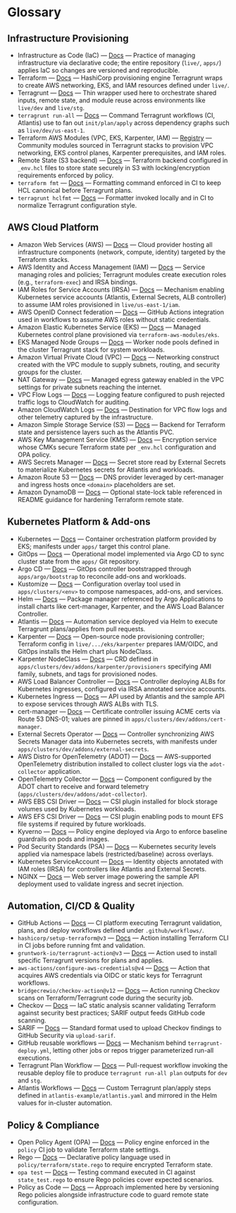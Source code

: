 # Glossary

## Infrastructure Provisioning
- Infrastructure as Code (IaC) — [Docs](https://learn.hashicorp.com/tutorials/terraform/infrastructure-as-code-intro) — Practice of managing infrastructure via declarative code; the entire repository (`live/`, `apps/`) applies IaC so changes are versioned and reproducible.
- Terraform — [Docs](https://developer.hashicorp.com/terraform/docs) — HashiCorp provisioning engine Terragrunt wraps to create AWS networking, EKS, and IAM resources defined under `live/`.
- Terragrunt — [Docs](https://terragrunt.gruntwork.io/docs/) — Thin wrapper used here to orchestrate shared inputs, remote state, and module reuse across environments like `live/dev` and `live/stg`.
- `terragrunt run-all` — [Docs](https://terragrunt.gruntwork.io/docs/reference/cli-options/#run-all) — Command Terragrunt workflows (CI, Atlantis) use to fan out `init/plan/apply` across dependency graphs such as `live/dev/us-east-1`.
- Terraform AWS Modules (VPC, EKS, Karpenter, IAM) — [Registry](https://registry.terraform.io/namespaces/terraform-aws-modules) — Community modules sourced in Terragrunt stacks to provision VPC networking, EKS control planes, Karpenter prerequisites, and IAM roles.
- Remote State (S3 backend) — [Docs](https://developer.hashicorp.com/terraform/language/settings/backends/s3) — Terraform backend configured in `_env.hcl` files to store state securely in S3 with locking/encryption requirements enforced by policy.
- `terraform fmt` — [Docs](https://developer.hashicorp.com/terraform/cli/commands/fmt) — Formatting command enforced in CI to keep HCL canonical before Terragrunt plans.
- `terragrunt hclfmt` — [Docs](https://terragrunt.gruntwork.io/docs/reference/cli-options/#hclfmt) — Formatter invoked locally and in CI to normalize Terragrunt configuration style.

## AWS Cloud Platform
- Amazon Web Services (AWS) — [Docs](https://aws.amazon.com/what-is-aws/) — Cloud provider hosting all infrastructure components (network, compute, identity) targeted by the Terraform stacks.
- AWS Identity and Access Management (IAM) — [Docs](https://docs.aws.amazon.com/IAM/latest/UserGuide/introduction.html) — Service managing roles and policies; Terragrunt modules create execution roles (e.g., `terraform-exec`) and IRSA bindings.
- IAM Roles for Service Accounts (IRSA) — [Docs](https://docs.aws.amazon.com/eks/latest/userguide/iam-roles-for-service-accounts.html) — Mechanism enabling Kubernetes service accounts (Atlantis, External Secrets, ALB controller) to assume IAM roles provisioned in `live/us-east-1/iam`.
- AWS OpenID Connect federation — [Docs](https://docs.github.com/actions/deployment/security-hardening-your-deployments/configuring-openid-connect-in-cloud-providers) — GitHub Actions integration used in workflows to assume AWS roles without static credentials.
- Amazon Elastic Kubernetes Service (EKS) — [Docs](https://docs.aws.amazon.com/eks/latest/userguide/what-is-eks.html) — Managed Kubernetes control plane provisioned via `terraform-aws-modules/eks`.
- EKS Managed Node Groups — [Docs](https://docs.aws.amazon.com/eks/latest/userguide/managed-node-groups.html) — Worker node pools defined in the cluster Terragrunt stack for system workloads.
- Amazon Virtual Private Cloud (VPC) — [Docs](https://docs.aws.amazon.com/vpc/latest/userguide/what-is-amazon-vpc.html) — Networking construct created with the VPC module to supply subnets, routing, and security groups for the cluster.
- NAT Gateway — [Docs](https://docs.aws.amazon.com/vpc/latest/userguide/vpc-nat-gateway.html) — Managed egress gateway enabled in the VPC settings for private subnets reaching the internet.
- VPC Flow Logs — [Docs](https://docs.aws.amazon.com/vpc/latest/userguide/flow-logs.html) — Logging feature configured to push rejected traffic logs to CloudWatch for auditing.
- Amazon CloudWatch Logs — [Docs](https://docs.aws.amazon.com/AmazonCloudWatch/latest/logs/WhatIsCloudWatchLogs.html) — Destination for VPC flow logs and other telemetry captured by the infrastructure.
- Amazon Simple Storage Service (S3) — [Docs](https://docs.aws.amazon.com/AmazonS3/latest/userguide/Welcome.html) — Backend for Terraform state and persistence layers such as the Atlantis PVC.
- AWS Key Management Service (KMS) — [Docs](https://docs.aws.amazon.com/kms/latest/developerguide/overview.html) — Encryption service whose CMKs secure Terraform state per `_env.hcl` configuration and OPA policy.
- AWS Secrets Manager — [Docs](https://docs.aws.amazon.com/secretsmanager/latest/userguide/intro.html) — Secret store read by External Secrets to materialize Kubernetes secrets for Atlantis and workloads.
- Amazon Route 53 — [Docs](https://docs.aws.amazon.com/Route53/latest/DeveloperGuide/Welcome.html) — DNS provider leveraged by cert-manager and ingress hosts once `<domain>` placeholders are set.
- Amazon DynamoDB — [Docs](https://docs.aws.amazon.com/amazondynamodb/latest/developerguide/Introduction.html) — Optional state-lock table referenced in README guidance for hardening Terraform remote state.

## Kubernetes Platform & Add-ons
- Kubernetes — [Docs](https://kubernetes.io/docs/concepts/overview/what-is-kubernetes/) — Container orchestration platform provided by EKS; manifests under `apps/` target this control plane.
- GitOps — [Docs](https://opengitops.dev/) — Operational model implemented via Argo CD to sync cluster state from the `apps/` Git repository.
- Argo CD — [Docs](https://argo-cd.readthedocs.io/en/stable/) — GitOps controller bootstrapped through `apps/argo/bootstrap` to reconcile add-ons and workloads.
- Kustomize — [Docs](https://kubectl.docs.kubernetes.io/references/kustomize/) — Configuration overlay tool used in `apps/clusters/<env>` to compose namespaces, add-ons, and services.
- Helm — [Docs](https://helm.sh/docs/) — Package manager referenced by Argo Applications to install charts like cert-manager, Karpenter, and the AWS Load Balancer Controller.
- Atlantis — [Docs](https://www.runatlantis.io/docs/) — Automation service deployed via Helm to execute Terragrunt plans/applies from pull requests.
- Karpenter — [Docs](https://karpenter.sh/docs/) — Open-source node provisioning controller; Terraform config in `live/.../eks/karpenter` prepares IAM/OIDC, and GitOps installs the Helm chart plus NodeClass.
- Karpenter NodeClass — [Docs](https://karpenter.sh/docs/concepts/nodeclass/) — CRD defined in `apps/clusters/dev/addons/karpenter/provisioners` specifying AMI family, subnets, and tags for provisioned nodes.
- AWS Load Balancer Controller — [Docs](https://kubernetes-sigs.github.io/aws-load-balancer-controller/v2.6/) — Controller deploying ALBs for Kubernetes ingresses, configured via IRSA annotated service accounts.
- Kubernetes Ingress — [Docs](https://kubernetes.io/docs/concepts/services-networking/ingress/) — API used by Atlantis and the sample API to expose services through AWS ALBs with TLS.
- cert-manager — [Docs](https://cert-manager.io/docs/) — Certificate controller issuing ACME certs via Route 53 DNS-01; values are pinned in `apps/clusters/dev/addons/cert-manager`.
- External Secrets Operator — [Docs](https://external-secrets.io/latest/introduction/what-is-external-secrets-operator/) — Controller synchronizing AWS Secrets Manager data into Kubernetes secrets, with manifests under `apps/clusters/dev/addons/external-secrets`.
- AWS Distro for OpenTelemetry (ADOT) — [Docs](https://aws-otel.github.io/docs/introduction) — AWS-supported OpenTelemetry distribution installed to collect cluster logs via the `adot-collector` application.
- OpenTelemetry Collector — [Docs](https://opentelemetry.io/docs/collector/) — Component configured by the ADOT chart to receive and forward telemetry (`apps/clusters/dev/addons/adot-collector`).
- AWS EBS CSI Driver — [Docs](https://github.com/kubernetes-sigs/aws-ebs-csi-driver#readme) — CSI plugin installed for block storage volumes used by Kubernetes workloads.
- AWS EFS CSI Driver — [Docs](https://github.com/kubernetes-sigs/aws-efs-csi-driver#readme) — CSI plugin enabling pods to mount EFS file systems if required by future workloads.
- Kyverno — [Docs](https://kyverno.io/docs/) — Policy engine deployed via Argo to enforce baseline guardrails on pods and images.
- Pod Security Standards (PSA) — [Docs](https://kubernetes.io/docs/concepts/security/pod-security-standards/) — Kubernetes security levels applied via namespace labels (restricted/baseline) across overlays.
- Kubernetes ServiceAccount — [Docs](https://kubernetes.io/docs/concepts/security/service-accounts/) — Identity objects annotated with IAM roles (IRSA) for controllers like Atlantis and External Secrets.
- NGINX — [Docs](https://nginx.org/en/docs/) — Web server image powering the sample API deployment used to validate ingress and secret injection.

## Automation, CI/CD & Quality
- GitHub Actions — [Docs](https://docs.github.com/actions) — CI platform executing Terragrunt validation, plans, and deploy workflows defined under `.github/workflows/`.
- `hashicorp/setup-terraform@v3` — [Docs](https://github.com/hashicorp/setup-terraform) — Action installing Terraform CLI in CI jobs before running fmt and validation.
- `gruntwork-io/terragrunt-action@v3` — [Docs](https://github.com/gruntwork-io/terragrunt-action) — Action used to install specific Terragrunt versions for plans and applies.
- `aws-actions/configure-aws-credentials@v4` — [Docs](https://github.com/aws-actions/configure-aws-credentials) — Action that acquires AWS credentials via OIDC or static keys for Terragrunt workflows.
- `bridgecrewio/checkov-action@v12` — [Docs](https://github.com/bridgecrewio/checkov-action) — Action running Checkov scans on Terraform/Terragrunt code during the security job.
- Checkov — [Docs](https://www.checkov.io/) — IaC static analysis scanner validating Terraform against security best practices; SARIF output feeds GitHub code scanning.
- SARIF — [Docs](https://learn.microsoft.com/azure/devops/security-tools/sarif-support) — Standard format used to upload Checkov findings to GitHub Security via `upload-sarif`.
- GitHub reusable workflows — [Docs](https://docs.github.com/actions/using-workflows/reusing-workflows) — Mechanism behind `terragrunt-deploy.yml`, letting other jobs or repos trigger parameterized run-all executions.
- Terragrunt Plan Workflow — [Docs](https://docs.github.com/actions/using-workflows/events-that-trigger-workflows) — Pull-request workflow invoking the reusable deploy file to produce `terragrunt run-all plan` outputs for `dev` and `stg`.
- Atlantis Workflows — [Docs](https://www.runatlantis.io/docs/workflows.html) — Custom Terragrunt plan/apply steps defined in `atlantis-example/atlantis.yaml` and mirrored in the Helm values for in-cluster automation.

## Policy & Compliance
- Open Policy Agent (OPA) — [Docs](https://www.openpolicyagent.org/docs/latest/) — Policy engine enforced in the `policy` CI job to validate Terraform state settings.
- Rego — [Docs](https://www.openpolicyagent.org/docs/latest/policy-language/) — Declarative policy language used in `policy/terraform/state.rego` to require encrypted Terraform state.
- `opa test` — [Docs](https://www.openpolicyagent.org/docs/latest/policy-testing/) — Testing command executed in CI against `state_test.rego` to ensure Rego policies cover expected scenarios.
- Policy as Code — [Docs](https://www.openpolicyagent.org/docs/latest/policy-as-code/) — Approach implemented here by versioning Rego policies alongside infrastructure code to guard remote state configuration.
